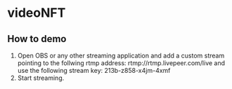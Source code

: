 # videoNFT

## How to demo
1. Open OBS or any other streaming application and add a custom stream pointing to the follwing rtmp address: rtmp://rtmp.livepeer.com/live and use the following stream key: 213b-z858-x4jm-4xmf
2. Start streaming.


